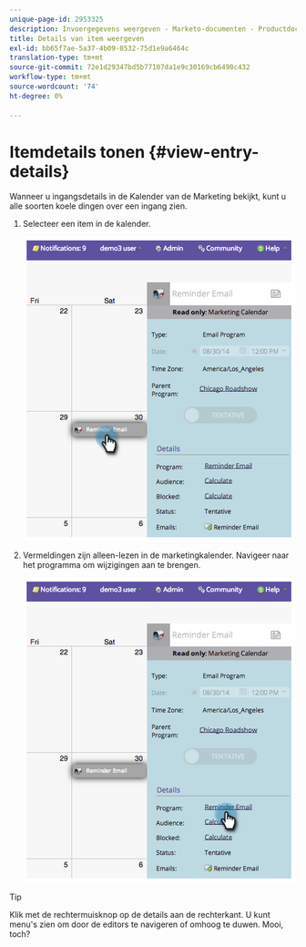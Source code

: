 ```yaml
---
unique-page-id: 2953325
description: Invoergegevens weergeven - Marketo-documenten - Productdocumentatie
title: Details van item weergeven
exl-id: bb65f7ae-5a37-4b09-8532-75d1e9a6464c
translation-type: tm+mt
source-git-commit: 72e1d29347bd5b77107da1e9c30169cb6490c432
workflow-type: tm+mt
source-wordcount: '74'
ht-degree: 0%

---
```


# Itemdetails tonen {#view-entry-details}

Wanneer u ingangsdetails in de Kalender van de Marketing bekijkt, kunt u alle soorten koele dingen over een ingang zien.

1. Selecteer een item in de kalender.

   ![](assets/image2014-9-26-10-3a30-3a44.png)

1. Vermeldingen zijn alleen-lezen in de marketingkalender. Navigeer naar het programma om wijzigingen aan te brengen.

   ![](assets/image2014-9-26-10-3a31-3a1.png)

>[!TIP]
>
>Klik met de rechtermuisknop op de details aan de rechterkant. U kunt menu&#39;s zien om door de editors te navigeren of omhoog te duwen. Mooi, toch?

